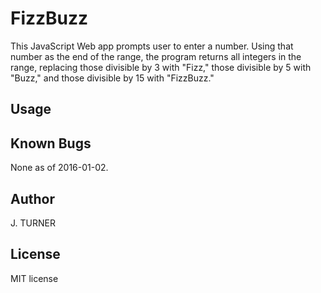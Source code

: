 FizzBuzz
============

This JavaScript Web app prompts user to enter a number. Using that number
as the end of the range, the program returns all integers in the range,
replacing those divisible by 3 with "Fizz," those divisible by 5 with "Buzz,"
and those divisible by 15 with "FizzBuzz."


Usage
-----




Known Bugs
-----

None as of 2016-01-02.


Author
-----

J. TURNER


License
-------

MIT license
